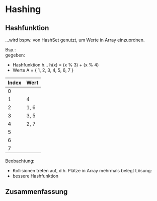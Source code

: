 # Hashing

## Hashfunktion

...wird bspw. von HashSet genutzt, um Werte in Array einzuordnen.

Bsp.:\
gegeben:
- Hashfunktion h... h(x) = (x % 3) + (x % 4)
- Werte A = { 1, 2, 3, 4, 5, 6, 7 }

| Index | Wert |
|-------|------|
| 0     |      |
| 1     | 4    |
| 2     | 1, 6 |
| 3     | 3, 5 |
| 4     | 2, 7 |
| 5     |      |
| 6     |      |
| 7     |      |

Beobachtung:
- Kollisionen treten auf, d.h. Plätze in Array mehrmals belegt
Lösung:
- bessere Hashfunktion

## Zusammenfassung

